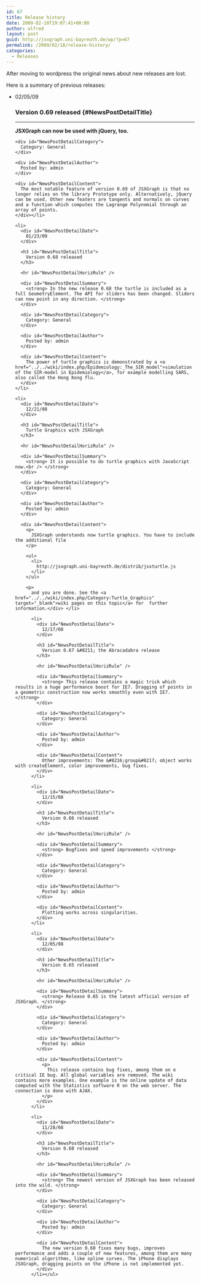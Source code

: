 ```yaml
---
id: 67
title: Release history
date: 2009-02-18T19:07:41+00:00
author: alfred
layout: post
guid: http://jsxgraph.uni-bayreuth.de/wp/?p=67
permalink: /2009/02/18/release-history/
categories:
  - Releases
---
```

After moving to wordpress the original news about new releases are lost.

Here is a summary of previous releases:

  * <div id="NewsPostDetailDate">
      02/05/09
    </div>
    
    ### Version 0.69 released {#NewsPostDetailTitle}
    
    <hr id="NewsPostDetailHorizRule" />
    
    <div id="NewsPostDetailSummary">
      <strong>JSXGraph can now be used with jQuery, too.</strong></p> 
      
      <p>
        <strong></strong></div> 
        
        <div id="NewsPostDetailCategory">
          Category: General
        </div>
        
        <div id="NewsPostDetailAuthor">
          Posted by: admin
        </div>
        
        <div id="NewsPostDetailContent">
          The most notable feature of version 0.69 of JSXGraph is that no longer relies on the library Prototype only. Alternatively, jQuery can be used. Other new featers are tangents and normals on curves and a function which computes the Lagrange Polynomial through an array of points.
        </div></li> 
        
        <li>
          <div id="NewsPostDetailDate">
            01/23/09
          </div>
          
          <h3 id="NewsPostDetailTitle">
            Version 0.68 released
          </h3>
          
          <hr id="NewsPostDetailHorizRule" />
          
          <div id="NewsPostDetailSummary">
            <strong> In the new release 0.68 the turtle is included as a full GeometryElement. The API for sliders has been changed. Sliders can now point in any direction. </strong>
          </div>
          
          <div id="NewsPostDetailCategory">
            Category: General
          </div>
          
          <div id="NewsPostDetailAuthor">
            Posted by: admin
          </div>
          
          <div id="NewsPostDetailContent">
            The power of turtle graphics is demonstrated by a <a href="../../wiki/index.php/Epidemiology:_The_SIR_model">simulation of the SIR-model in Epidemiology</a>, for example modelling SARS, also called the Hong Kong flu.
          </div>
        </li>
        
        <li>
          <div id="NewsPostDetailDate">
            12/21/08
          </div>
          
          <h3 id="NewsPostDetailTitle">
            Turtle Graphics with JSXGraph
          </h3>
          
          <hr id="NewsPostDetailHorizRule" />
          
          <div id="NewsPostDetailSummary">
            <strong> It is possible to do turtle graphics with JavaScript now.<br /> </strong>
          </div>
          
          <div id="NewsPostDetailCategory">
            Category: General
          </div>
          
          <div id="NewsPostDetailAuthor">
            Posted by: admin
          </div>
          
          <div id="NewsPostDetailContent">
            <p>
              JSXGraph understands now turtle graphics. You have to include the additional file
            </p>
            
            <ul>
              <li>
                http://jsxgraph.uni-bayreuth.de/distrib/jsxturtle.js
              </li>
            </ul>
            
            <p>
              and you are done. See the <a href="../../wiki/index.php/Category:Turtle_Graphics" target="_blank">wiki pages on this topic</a> for  further information.</div> </li> 
              
              <li>
                <div id="NewsPostDetailDate">
                  12/17/08
                </div>
                
                <h3 id="NewsPostDetailTitle">
                  Version 0.67 &#8211; the Abracadabra release
                </h3>
                
                <hr id="NewsPostDetailHorizRule" />
                
                <div id="NewsPostDetailSummary">
                  <strong> This release contains a magic trick which results in a huge performance boost for IE7. Dragging of points in a geometric construction now works smoothly even with IE7. </strong>
                </div>
                
                <div id="NewsPostDetailCategory">
                  Category: General
                </div>
                
                <div id="NewsPostDetailAuthor">
                  Posted by: admin
                </div>
                
                <div id="NewsPostDetailContent">
                  Other improvements: The &#8216;group&#8217; object works with createElement, color improvements, bug fixes.
                </div>
              </li>
              
              <li>
                <div id="NewsPostDetailDate">
                  12/15/08
                </div>
                
                <h3 id="NewsPostDetailTitle">
                  Version 0.66 released
                </h3>
                
                <hr id="NewsPostDetailHorizRule" />
                
                <div id="NewsPostDetailSummary">
                  <strong> Bugfixes and speed improvements </strong>
                </div>
                
                <div id="NewsPostDetailCategory">
                  Category: General
                </div>
                
                <div id="NewsPostDetailAuthor">
                  Posted by: admin
                </div>
                
                <div id="NewsPostDetailContent">
                  Plotting works across singularities.
                </div>
              </li>
              
              <li>
                <div id="NewsPostDetailDate">
                  12/05/08
                </div>
                
                <h3 id="NewsPostDetailTitle">
                  Version 0.65 released
                </h3>
                
                <hr id="NewsPostDetailHorizRule" />
                
                <div id="NewsPostDetailSummary">
                  <strong> Release 0.65 is the latest official version of JSXGraph. </strong>
                </div>
                
                <div id="NewsPostDetailCategory">
                  Category: General
                </div>
                
                <div id="NewsPostDetailAuthor">
                  Posted by: admin
                </div>
                
                <div id="NewsPostDetailContent">
                  <p>
                    This release contains bug fixes, among them on e critical IE bug. All global variables are removed. The wiki contains more examples. One example is the online update of data computed with the Statistics software R on the web server. The connection is done with AJAX.
                  </p>
                </div>
              </li>
              
              <li>
                <div id="NewsPostDetailDate">
                  11/28/08
                </div>
                
                <h3 id="NewsPostDetailTitle">
                  Version 0.60 released
                </h3>
                
                <hr id="NewsPostDetailHorizRule" />
                
                <div id="NewsPostDetailSummary">
                  <strong> The newest version of JSXGraph has been released into the wild. </strong>
                </div>
                
                <div id="NewsPostDetailCategory">
                  Category: General
                </div>
                
                <div id="NewsPostDetailAuthor">
                  Posted by: admin
                </div>
                
                <div id="NewsPostDetailContent">
                  The new version 0.60 fixes many bugs, improves performance and adds a couple of new features, among them are many numerical algorithms, like spline curves. The iPhone displays JSXGraph, dragging points on the iPhone is not implemented yet.
                </div>
              </li></ul>